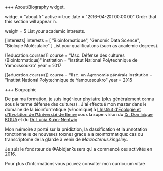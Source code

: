 

+++
About/Biography widget.

widget = "about.fr" active = true date = "2016-04-20T00:00:00"
Order that this section will appear in.

weight = 5
List your academic interests.

[interests] interests = [ "Bioinformatique", "Genomic Data Science", "Biologie Moléculaire" ]
List your qualifications (such as academic degrees).

[[education.courses]] course = "Msc. Défense des cultures (Bioinformatique)" institution = "Institut National Polytechnique de Yamoussoukro" year = 2017

[[education.courses]] course = "Bsc. en Agronomie générale institution = "Institut National Polytechnique de Yamoussoukro" year = 2015

+++
Biographie

De par ma formation, je suis ingénieur [phytiatre](http://www.nzdl.org/gsdlmod?e=d-00000-00---off-0unesco--00-0----0-10-0---0---0direct-10---4-------0-1l--11-en-50---20-about---00-0-1-00-0--4----0-0-11-10-0utfZz-8-00&a=d&cl=CL2.2&d=HASH274189748349ba014ac049.5.2.fc) (plus généralement connu sous le terme défense des cultures) . 
J'ai effectué mon master dans le domaine de la bioinformatique (vénomique) à [l'Institut d'Ecologie et d'Evolution de l'Université de Berne](http://www.iee.unibe.ch/index_fr.html) sous la supervision du [Dr. Dominique KOUA](https://www.linkedin.com/in/dominique-koua-4397a313/) et du [Dr. Lucia Kuhn-Nentwig](http://www.ecol.iee.unibe.ch/about_us/staff/dr_kuhn_nentwig_lucia/index_eng.html)

Mon mémoire a porté sur la prédiction, la classification et la annotation fonctionnelle de nouvelles toxines grâce à la bioinformatique: cas du transcriptome de la glande à venin de *Macroctenus kingsleyi*. 

Je suis le fondateur de @AbidjanRusers qui a commencé ces activités en 2016.

Pour plus d'informations vous pouvez consulter mon curriculum vitae.
